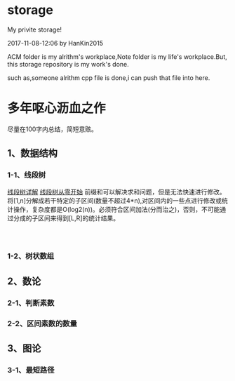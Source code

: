 # storage
My privite storage!

2017-11-08-12:06 by HanKin2015

ACM folder is my alrithm's workplace,Note folder is my life's workplace.But, this storage repository is my work's done.

such as,someone alrithm cpp file is done,i can push that file into here.


# 多年呕心沥血之作
尽量在100字内总结，简短意赅。

## 1、数据结构
### 1-1、线段树
[线段树详解](http://blog.csdn.net/yitongjun/article/details/53193724)
[线段树从零开始](http://blog.csdn.net/zearot/article/details/52280189)
前缀和可以解决求和问题，但是无法快速进行修改。
将[1,n]分解成若干特定的子区间(数量不超过4*n),对区间内的一些点进行修改或统计操作，复杂度都是O(log2(n))。必须符合区间加法(分而治之)，否则，不可能通过分成的子区间来得到[L,R]的统计结果。 


```



```

### 1-2、树状数组

## 2、数论
### 2-1、判断素数
### 2-2、区间素数的数量


## 3、图论
### 3-1、最短路径
























